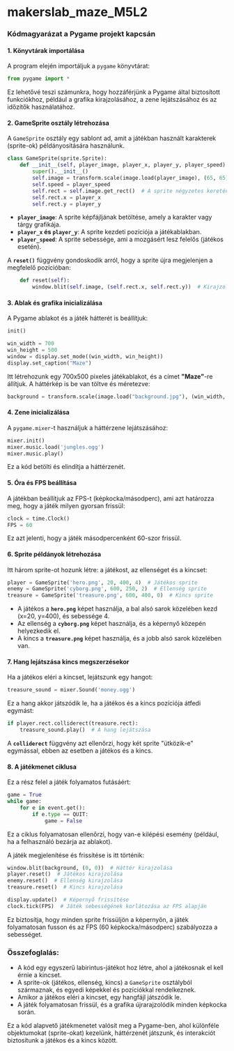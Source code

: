 # makerslab_maze_M5L2
### Kódmagyarázat a Pygame projekt kapcsán

#### 1. **Könyvtárak importálása**
A program elején importáljuk a `pygame` könyvtárat:

```python
from pygame import *
```

Ez lehetővé teszi számunkra, hogy hozzáférjünk a Pygame által biztosított funkciókhoz, például a grafika kirajzolásához, a zene lejátszásához és az időzítők használatához.

#### 2. **GameSprite osztály létrehozása**
A `GameSprite` osztály egy sablont ad, amit a játékban használt karakterek (sprite-ok) példányosítására használunk.

```python
class GameSprite(sprite.Sprite):
    def __init__(self, player_image, player_x, player_y, player_speed):
        super().__init__()
        self.image = transform.scale(image.load(player_image), (65, 65))  # Sprite méretének beállítása
        self.speed = player_speed
        self.rect = self.image.get_rect()  # A sprite négyzetes keretének megadása, ami a pozíciót is jelöli
        self.rect.x = player_x
        self.rect.y = player_y
```

- **`player_image`**: A sprite képfájljának betöltése, amely a karakter vagy tárgy grafikája.
- **`player_x` és `player_y`**: A sprite kezdeti pozíciója a játékablakban.
- **`player_speed`**: A sprite sebessége, ami a mozgásért lesz felelős (játékos esetén).

A **`reset()`** függvény gondoskodik arról, hogy a sprite újra megjelenjen a megfelelő pozícióban:

```python
    def reset(self):
        window.blit(self.image, (self.rect.x, self.rect.y))  # Kirajzolja a sprite-ot a képernyőre
```

#### 3. **Ablak és grafika inicializálása**
A Pygame ablakot és a játék hátterét is beállítjuk:

```python
init()

win_width = 700
win_height = 500
window = display.set_mode((win_width, win_height))
display.set_caption("Maze")
```

Itt létrehozunk egy 700x500 pixeles játékablakot, és a címet **"Maze"**-re állítjuk. A háttérkép is be van töltve és méretezve:

```python
background = transform.scale(image.load("background.jpg"), (win_width, win_height))
```

#### 4. **Zene inicializálása**
A `pygame.mixer`-t használjuk a háttérzene lejátszásához:

```python
mixer.init()
mixer.music.load('jungles.ogg')
mixer.music.play()
```

Ez a kód betölti és elindítja a háttérzenét.

#### 5. **Óra és FPS beállítása**
A játékban beállítjuk az FPS-t (képkocka/másodperc), ami azt határozza meg, hogy a játék milyen gyorsan frissül:

```python
clock = time.Clock()
FPS = 60
```

Ez azt jelenti, hogy a játék másodpercenként 60-szor frissül.

#### 6. **Sprite példányok létrehozása**
Itt három sprite-ot hozunk létre: a játékost, az ellenséget és a kincset:

```python
player = GameSprite('hero.png', 20, 400, 4)  # Játékos sprite
enemy = GameSprite('cyborg.png', 600, 250, 2)  # Ellenség sprite
treasure = GameSprite('treasure.png', 600, 400, 0)  # Kincs sprite
```

- A játékos a **`hero.png`** képet használja, a bal alsó sarok közelében kezd (x=20, y=400), és sebessége 4.
- Az ellenség a **`cyborg.png`** képet használja, és a képernyő közepén helyezkedik el.
- A kincs a **`treasure.png`** képet használja, és a jobb alsó sarok közelében van.

#### 7. **Hang lejátszása kincs megszerzésekor**
Ha a játékos eléri a kincset, lejátszunk egy hangot:

```python
treasure_sound = mixer.Sound('money.ogg')
```

Ez a hang akkor játszódik le, ha a játékos és a kincs pozíciója átfedi egymást:

```python
if player.rect.colliderect(treasure.rect):
    treasure_sound.play()  # A hang lejátszása
```

A **`colliderect`** függvény azt ellenőrzi, hogy két sprite "ütközik-e" egymással, ebben az esetben a játékos és a kincs.

#### 8. **A játékmenet ciklusa**
Ez a rész felel a játék folyamatos futásáért:

```python
game = True
while game:
    for e in event.get():
        if e.type == QUIT:
            game = False
```

Ez a ciklus folyamatosan ellenőrzi, hogy van-e kilépési esemény (például, ha a felhasználó bezárja az ablakot).

A játék megjelenítése és frissítése is itt történik:

```python
window.blit(background, (0, 0))  # Háttér kirajzolása
player.reset()  # Játékos kirajzolása
enemy.reset()  # Ellenség kirajzolása
treasure.reset()  # Kincs kirajzolása

display.update()  # Képernyő frissítése
clock.tick(FPS)  # Játék sebességének korlátozása az FPS alapján
```

Ez biztosítja, hogy minden sprite frissüljön a képernyőn, a játék folyamatosan fusson és az FPS (60 képkocka/másodperc) szabályozza a sebességet.

### Összefoglalás:
- A kód egy egyszerű labirintus-játékot hoz létre, ahol a játékosnak el kell érnie a kincset.
- A sprite-ok (játékos, ellenség, kincs) a `GameSprite` osztályból származnak, és egyedi képekkel és pozíciókkal rendelkeznek.
- Amikor a játékos eléri a kincset, egy hangfájl játszódik le.
- A játék folyamatosan frissül, és a grafika újrarajzolódik minden képkocka során.

Ez a kód alapvető játékmenetet valósít meg a Pygame-ben, ahol különféle objektumokat (sprite-okat) kezelünk, háttérzenét játszunk, és interakciót biztosítunk a játékos és a kincs között.
